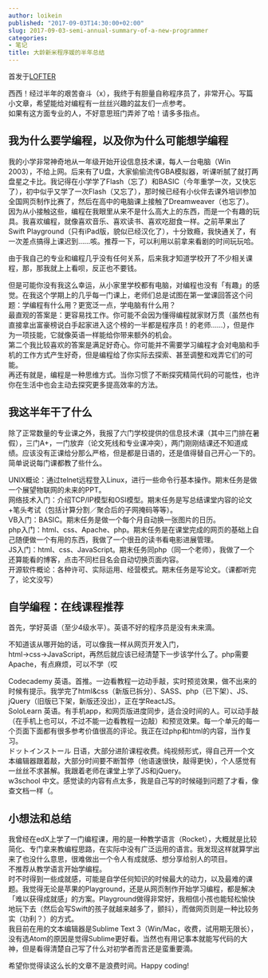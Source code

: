 ```yaml
---
author: loikein
published: "2017-09-03T14:30:00+02:00"
slug: 2017-09-03-semi-annual-summary-of-a-new-programmer
categories:
- 笔记
title: 大龄新米程序媛的半年总结
---
```

首发于[LOFTER](http://tukida.lofter.com/post/1d0e1ab8_11112807)  
  
西西！经过半年的艰苦奋斗（x），我终于有胆量自称程序员了，非常开心。写篇小文章，希望能给对编程有一丝丝兴趣的盆友们一点参考。  
如果有这方面专业的人，不好意思班门弄斧了哈！请多多指点。  
  

## 我为什么要学编程，以及你为什么可能想学编程

我的小学非常神奇地从一年级开始开设信息技术课，每人一台电脑（Win
2003），不给上网。后来有了U盘，大家偷偷流传GBA模拟器，听课听腻了就打两盘星之卡比。我记得在小学学了Flash（忘了）和BASIC（今年重学一次，又快忘了），初中似乎又学了一次Flash（又忘了），那时候已经有小伙伴去课外培训参加全国网页制作比赛了，然后在高中的电脑课上接触了Dreamweaver（也忘了）。  
因为从小接触这些，编程在我眼里从来不是什么高大上的东西，而是一个有趣的玩具。我喜欢编程，就像喜欢音乐、喜欢读书、喜欢吃甜食一样。之前苹果出了Swift
Playground（只有iPad版，貌似已经汉化了），十分致瘾，我快通关了，有一次差点搞得上课迟到……咳。推荐一下，可以利用以前拿来看剧的时间玩玩哈。  
  
由于我自己的专业和编程几乎没有任何关系，后来我才知道学校开了不少相关课程，那，那我就上上看呗，反正也不要钱。  
  
但是可能你没有我这么幸运，从小家里学校都有电脑，对编程也没有「有趣」的感觉。在我这个学期上的几乎每一门课上，老师们总是试图在第一堂课回答这个问题：学编程有什么用？更宽泛一点，学电脑有什么用？  
最直观的答案是：更容易找工作。你可能不会因为懂得编程就家财万贯（虽然也有直接拿出富豪榜说白手起家进入这个榜的一半都是程序员！的老师……），但是作为一项技能，它就像英语一样能给你带来额外的机会。  
第二个我比较喜欢的答案是满足好奇心。你可能并不需要学习编程才会对电脑和手机的工作方式产生好奇，但是编程给了你实际去探索、甚至调整和戏弄它们的可能。  
再还有就是，编程是一种思维方式。当你习惯了不断探究精简代码的可能性，也许你在生活中也会主动去探究更多提高效率的方法。  
  

## 我这半年干了什么

除了正常数量的专业课之外，我报了六门学校提供的信息技术课（其中三门排在暑假），三门A+，一门放弃（论文死线和专业课冲突），两门刚刚结课还不知道成绩。应该没有正课给分那么严格，但是都是日语的，还是值得替自己开心一下的。  
简单说说每门课都教了些什么。  
  
UNIX概论：通过telnet远程登入Linux，进行一些命令行基本操作。期末任务是做一个展望物联网的未来的PPT。  
网络技术入门：介绍TCP/IP模型和OSI模型。期末任务是写总结课堂内容的论文+笔头考试（包括计算分割／聚合后的子网掩码等等）。  
VB入门：BASIC。期末任务是做一个每个月自动换一张图片的日历。  
php入门：html、css、Apache、php。期末任务是在课堂完成的网页的基础上自己随便做一个有用的东西，我做了一个很丑的读书看电影进展管理。  
JS入门：html、css、JavaScript。期末任务同php（同一个老师），我做了一个还算能看的博客，点击不同栏目名会自动切换页面内容。  
开源软件概论：各种许可、实际运用、经营模式。期末任务是写论文。（课都听完了，论文没写）  
  

## 自学编程：在线课程推荐

首先，学好英语（至少4级水平）。英语不好的程序员是没有未来滴。  
  
不知道该从哪开始的话，可以像我一样从网页开发入门，html→css→JavaScript，再然后就应该已经清楚下一步该学什么了。php需要Apache，有点麻烦，可以不学（哎  
  
Codecademy
英语。首推。一边看教程一边动手敲，实时预览效果，做不出来的时候有提示。我学完了html&css（新版已拆分）、SASS、php（已下架）、JS、jQuery（旧版已下架，新版还没出），正在学ReactJS。  
SoloLearn
英语。有手机app，和网页版进度同步，适合没时间的人。可以动手敲（在手机上也可以，不过不能一边看教程一边敲）和预览效果。每一个单元的每一个页面下面都有很多参考价值很高的评论。我正在过php和html的内容，当作复习。  
ドットインストール
日语，大部分进阶课程收费。纯视频形式，得自己开一个文本编辑器跟着敲，大部分时间要不断暂停（他语速很快，敲得更快），个人感觉有一丝丝不求甚解。我跟着老师在课堂上学了JS和jQuery。  
w3school
中文。感觉读的内容有点太多，我是自己写的时候碰到问题了才看，像查文档一样（。  
  

## 小想法和总结

我曾经在edX上学了一门编程课，用的是一种教学语言（Rocket），大概就是比较简化、专门拿来教编程思路，在实际中没有广泛运用的语言。我发现这样就算学出来了也没什么意思，很难做出一个令人有成就感、想分享给别人的项目。  
不推荐从教学语言开始学编程。  
时不时得到一些成就感，可能是自学任何知识的时候最大的动力，以及最难的课题。我觉得无论是苹果的Playground，还是从网页制作开始学习编程，都是解决「难以获得成就感」的方案。Playground做得非常好，我相信小孩也能轻松愉快地玩下去（然后会写Swift的孩子就越来越多了，颤抖），而做网页则是一种比较务实（功利？）的方式。  
我目前在用的文本编辑器是Sublime Text
3（Win/Mac，收费，试用期无限长），没有选Atom的原因是觉得Sublime更好看。当然也有用记事本就能写代码的大神，但是看得清楚自己写了什么对初学者而言还是蛮重要滴。  
  
希望你觉得读这么长的文章不是浪费时间。Happy coding!
